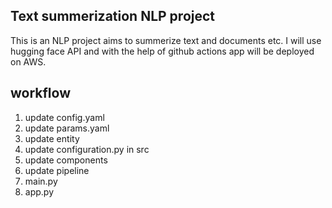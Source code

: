 ## Text summerization  NLP project 
This is an NLP project aims to summerize text and documents etc. I will use hugging face API and with the help of github actions app will be deployed on AWS.

## workflow
1. update config.yaml
2. update params.yaml
3. update entity
4. update configuration.py in src
5. update components
6. update pipeline
7. main.py
8. app.py